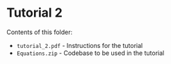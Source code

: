 # Tutorial 2

Contents of this folder:
* `tutorial_2.pdf` - Instructions for the tutorial
* `Equations.zip` - Codebase to be used in the tutorial